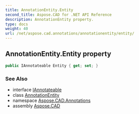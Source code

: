 ```yaml
---
title: AnnotationEntity.Entity
second_title: Aspose.CAD for .NET API Reference
description: AnnotationEntity property. 
type: docs
weight: 40
url: /net/aspose.cad.annotations/annotationentity/entity/
---
```

## AnnotationEntity.Entity property

```csharp
public IAnnotateable Entity { get; set; }
```

### See Also

* interface [IAnnotateable](../../iannotateable/)
* class [AnnotationEntity](../)
* namespace [Aspose.CAD.Annotations](../../../aspose.cad.annotations/)
* assembly [Aspose.CAD](../../../)



